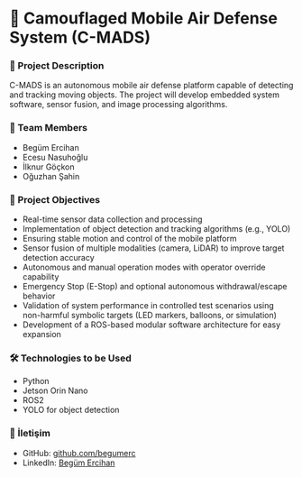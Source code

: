 # 🚀 Camouflaged Mobile Air Defense System (C-MADS)

### 📖 Project Description
C-MADS is an autonomous mobile air defense platform capable of detecting and tracking moving objects. 
The project will develop embedded system software, sensor fusion, and image processing algorithms.

### 👥 Team Members
- Begüm Ercihan 
- Ecesu Nasuhoğlu 
- İlknur Göçkon
- Oğuzhan Şahin

### 🧠 Project Objectives
- Real-time sensor data collection and processing
- Implementation of object detection and tracking algorithms (e.g., YOLO)
- Ensuring stable motion and control of the mobile platform
- Sensor fusion of multiple modalities (camera, LiDAR) to improve target detection accuracy
- Autonomous and manual operation modes with operator override capability
- Emergency Stop (E-Stop) and optional autonomous withdrawal/escape behavior
- Validation of system performance in controlled test scenarios using non-harmful symbolic targets (LED markers, balloons, or simulation)
- Development of a ROS-based modular software architecture for easy expansion

### 🛠️ Technologies to be Used
- Python 
- Jetson Orin Nano
- ROS2
- YOLO for object detection
  

### 🔗 İletişim
- GitHub: [github.com/begumerc](https://github.com/)
- LinkedIn: [Begüm Ercihan](https://www.linkedin.com/in/beg%C3%BCm-ercihan-811291219/)
  
